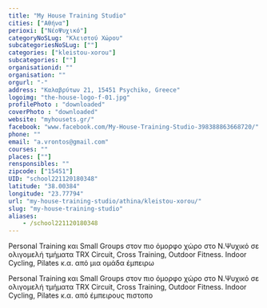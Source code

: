 ```yaml
---
title: "My House Training Studio"
cities: ["Αθήνα"]
perioxi: ["ΝέοΨυχικό"]
categoryNoSLug: "Κλειστού Χώρου"
subcategoriesNoSLug: [""]
categories: ["kleistou-xorou"]
subcategories: [""]
organisationid: ""
organisation: ""
orgurl: "-"
address: "Καλαβρύτων 21, 15451 Psychiko, Greece"
logoimg: "the-house-logo-f-01.jpg"
profilePhoto : "downloaded"
coverPhoto : "downloaded"
website: "myhousets.gr/"
facebook: "www.facebook.com/My-House-Training-Studio-398388863668720/"
phone: ""
email: "a.vrontos@gmail.com"
courses: ""
places: [""]
rensponsibles: ""
zipcode: ["15451"]
UID: "school221120180348"
latitude: "38.00384"
longitude: "23.77794"
url: "my-house-training-studio/athina/kleistou-xorou/"
slug: "my-house-training-studio"
aliases:
    - /school221120180348
---
```



Personal Training και Small Groups στον πιο όμορφο χώρο στο Ν.Ψυχικό σε ολιγομελή τμήματα TRX Circuit, Cross Training, Outdoor Fitness. Indoor Cycling, Pilates κ.α. από μια ομάδα έμπειρω

Personal Training και Small Groups στον πιο όμορφο χώρο στο Ν.Ψυχικό σε ολιγομελή τμήματα TRX Circuit, Cross Training, Outdoor Fitness. Indoor Cycling, Pilates κ.α. από έμπειρους πιστοπο